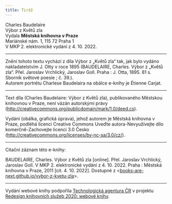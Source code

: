 ```yaml
---
title: Tiráž
---
```


Charles Baudelaire    
Výbor z Květů zla  
Vydala **Městská knihovna v Praze**    
Mariánské nám. 1, 115 72 Praha 1  
V MKP 2. elektronické vydání z 4. 10. 2022.

***

Znění tohoto textu vychází z díla Výbor z „Květů zla“ tak, jak bylo vydáno nakladatelstvím J. Otty v roce 1895 (BAUDELAIRE, Charles. Výbor z „Květů zla“. Přel. Jaroslav Vrchlický, Jaroslav Goll. Praha : J. Otta, 1895. 81 s. Sborník světové poesie ; č. 39.).  
Autorem portrétu Charlese Baudelaira na obálce e-knihy je Étienne Carjat.  

***

  
Text díla (Charles Baudelaire: Výbor z Květů zla), publikovaného Městskou knihovnou v Praze, není vázán autorskými právy (http://creativecommons.org/publicdomain/mark/1.0/deed.cs).

  
Vydání (obálka, grafická úprava), jehož autorem je Městská knihovna v Praze, podléhá licenci Creative Commons Uveďte autora-Nevyužívejte dílo komerčně-Zachovejte licenci 3.0 Česko (http://creativecommons.org/licenses/by-nc-sa/3.0/cz/).

***

Citační záznam této e-knihy:

BAUDELAIRE, Charles. Výbor z Květů zla \[online\]. Přel. Jaroslav Vrchlický, Jaroslav Goll. V MKP 2. elektronické vydání z 4. 10. 2022. Praha : Městská knihovna v Praze, 2011 \[cit. 4. 10. 2022]. Dostupné z <[books-are-next.github.io/vybor-z-kvetu-zla](https://books-are-next.github.io/vybor-z-kvetu-zla/)>.

***

Vydání webové knihy podpořila [Technologická agentura ČR](https://www.tacr.cz/) v projektu [Redesign knihovních služeb 2020: webové knihy](https://starfos.tacr.cz/cs/project/TL04000391).